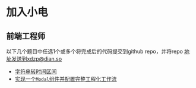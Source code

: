 # 加入小电

## 前端工程师

以下几个题目中任选1个或多个将完成后的代码提交到github repo，并将repo 地址发送到xdzp@dian.so
- [字符串转时间区间](/src/parse-string/README.md)
- [实现一个`Modal`组件并配置完整工程化工作流](/src/component/README.md)
